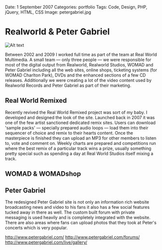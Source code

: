 Date: 1 September 2007
Categories: portfolio
Tags: Code, Design, PHP, jQuery, HTML, CSS
Image: petergabriel.jpg

# Realworld <span class="amp">&amp;</span> Peter Gabriel 

![Alt text](/attachments/petergabriel.jpg "Peter Gabriel website front page")

Between 2002 and 2009 I worked full time as part of the team at Real World Multimedia. A small team &mdash; only three people &mdash; we were responsible for most of the digital output from Realworld, Realworld Studios, WOMAD and Peter Gabriel including all the web sites, online shops, ticketing systems (for WOMAD Charlton Park), DVDs and the enhanced sections of a few CD releases. Additionally we were creating a lot of the video content used by Realworld Records and Peter Gabriel as part of their marketing.

## Real World Remixed

Recently revived the Real World Remixed project was sort of my baby. I developed and designed the look of the site. Launched back in 2007 it was one of the few artist sanctioned dedicated remix sites. Users can download 'sample packs' &mdash; specially prepared audio loops &mdash; load them into their sequencer of choice and remix to their hearts content. Once the masterpiece is finished they can upload an MP3 for other members to listen to, vote and comment on. Weekly charts are prepared and competitions run where the best remix of a particular track wins a prize, usually something pretty special such as spending a day at Real World Studios itself mixing a track.

## WOMAD &amp; WOMADshop



## Peter Gabriel

The redesigned Peter Gabriel site is not only an information rich website broadcasting news and video to his fans it also has a few social features tucked away in there as well. The custom built forum with private messaging is used heavily and is completely integrated with the website. There are also areas where fans can upload photos that they took at Peter's concerts which is very popular.

http://www.petergabriel.com/
http://www.petergabriel.com/forums/
http://www.petergabriel.com/live/gallery/